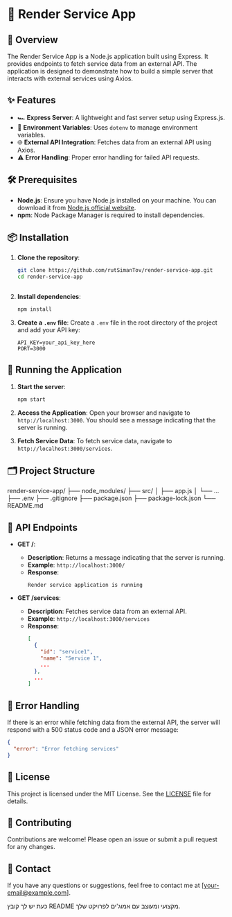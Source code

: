 


# 🚀 Render Service App

## 📖 Overview
The Render Service App is a Node.js application built using Express. It provides endpoints to fetch service data from an external API. The application is designed to demonstrate how to build a simple server that interacts with external services using Axios.

## ✨ Features
- 🏎️ **Express Server**: A lightweight and fast server setup using Express.js.
- 🔐 **Environment Variables**: Uses `dotenv` to manage environment variables.
- 🌐 **External API Integration**: Fetches data from an external API using Axios.
- ⚠️ **Error Handling**: Proper error handling for failed API requests.

## 🛠️ Prerequisites
- **Node.js**: Ensure you have Node.js installed on your machine. You can download it from [Node.js official website](https://nodejs.org/).
- **npm**: Node Package Manager is required to install dependencies.

## 📦 Installation

1. **Clone the repository**:
   ```bash
   git clone https://github.com/rutSimanTov/render-service-app.git
   cd render-service-app
 

2. **Install dependencies**:
   ```bash
   npm install
   ```

3. **Create a `.env` file**:
   Create a `.env` file in the root directory of the project and add your API key:
   ```env
   API_KEY=your_api_key_here
   PORT=3000
   ```

## 🚀 Running the Application

1. **Start the server**:
   ```bash
   npm start
   ```

2. **Access the Application**:
   Open your browser and navigate to `http://localhost:3000`. You should see a message indicating that the server is running.

3. **Fetch Service Data**:
   To fetch service data, navigate to `http://localhost:3000/services`.

## 🗂️ Project Structure

render-service-app/
├── node_modules/
├── src/
│   ├── app.js
│   └── ...
├── .env
├── .gitignore
├── package.json
├── package-lock.json
└── README.md


## 🔌 API Endpoints

- **GET /**:
  - **Description**: Returns a message indicating that the server is running.
  - **Example**: `http://localhost:3000/`
  - **Response**:
    ```text
    Render service application is running
    ```

- **GET /services**:
  - **Description**: Fetches service data from an external API.
  - **Example**: `http://localhost:3000/services`
  - **Response**:
    ```json
    [
      {
        "id": "service1",
        "name": "Service 1",
        ...
      },
      ...
    ]
    ```

## 🛑 Error Handling
If there is an error while fetching data from the external API, the server will respond with a 500 status code and a JSON error message:
```json
{
  "error": "Error fetching services"
}
```

## 📜 License
This project is licensed under the MIT License. See the [LICENSE](LICENSE) file for details.

## 🤝 Contributing
Contributions are welcome! Please open an issue or submit a pull request for any changes.

## 📧 Contact
If you have any questions or suggestions, feel free to contact me at [your-email@example.com].



כעת יש לך קובץ README מקצועי ומעוצב עם אמוג'ים לפרויקט שלך.
